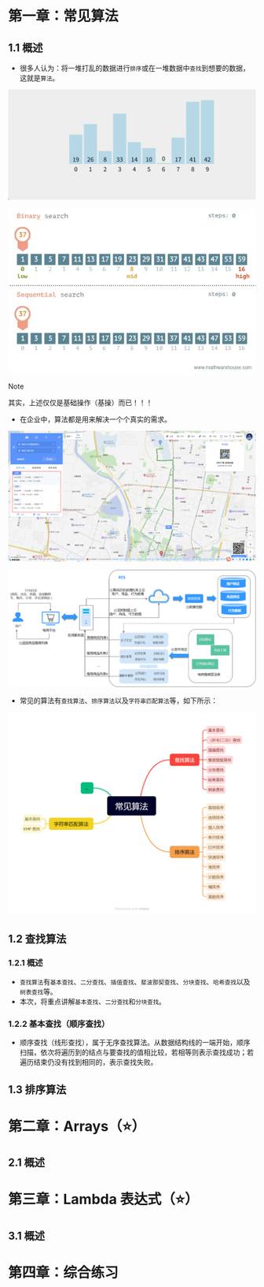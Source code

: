 # 第一章：常见算法

## 1.1 概述

* 很多人认为：将一堆打乱的数据进行`排序`或在一堆数据中`查找`到想要的数据，这就是`算法`。

![将一堆打乱的数据进行`排序`，这就是`算法`](./assets/1.gif)

![在一堆数据中`查找`到想要的数据，这就是`算法`](./assets/2.webp)

> [!NOTE]
>
> 其实，上述仅仅是基础操作（基操）而已！！！

* 在企业中，算法都是用来解决一个个真实的需求。

![地图中的`最优路径算法`](./assets/3.png)

![电商系统中的`推荐算法`，可以做到千人千面](./assets/4.png)



* 常见的算法有`查找算法`、`排序算法`以及`字符串匹配算法`等，如下所示：

![](./assets/5.png)

## 1.2 查找算法

### 1.2.1 概述

* `查找算法`有`基本查找`、`二分查找`、`插值查找`、`斐波那契查找`、`分块查找`、`哈希查找`以及`树表查找`等。
* 本次，将重点讲解`基本查找`、`二分查找`和`分块查找`。

### 1.2.2 基本查找（顺序查找）

* 顺序查找（线形查找），属于无序查找算法。从数据结构线的一端开始，顺序扫描，依次将遍历到的结点与要查找的值相比较，若相等则表示查找成功；若遍历结束仍没有找到相同的，表示查找失败。



## 1.3 排序算法











# 第二章：Arrays（⭐）

## 2.1 概述







# 第三章：Lambda 表达式（⭐）

## 3.1 概述







# 第四章：综合练习